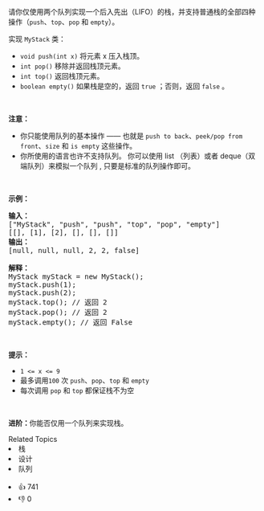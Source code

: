 <p>请你仅使用两个队列实现一个后入先出（LIFO）的栈，并支持普通栈的全部四种操作（<code>push</code>、<code>top</code>、<code>pop</code> 和 <code>empty</code>）。</p>

<p>实现 <code>MyStack</code> 类：</p>

<ul> 
 <li><code>void push(int x)</code> 将元素 x 压入栈顶。</li> 
 <li><code>int pop()</code> 移除并返回栈顶元素。</li> 
 <li><code>int top()</code> 返回栈顶元素。</li> 
 <li><code>boolean empty()</code> 如果栈是空的，返回 <code>true</code> ；否则，返回 <code>false</code> 。</li> 
</ul>

<p>&nbsp;</p>

<p><strong>注意：</strong></p>

<ul> 
 <li>你只能使用队列的基本操作 —— 也就是&nbsp;<code>push to back</code>、<code>peek/pop from front</code>、<code>size</code> 和&nbsp;<code>is empty</code>&nbsp;这些操作。</li> 
 <li>你所使用的语言也许不支持队列。&nbsp;你可以使用 list （列表）或者 deque（双端队列）来模拟一个队列&nbsp;, 只要是标准的队列操作即可。</li> 
</ul>

<p>&nbsp;</p>

<p><strong>示例：</strong></p>

<pre>
<strong>输入：</strong>
["MyStack", "push", "push", "top", "pop", "empty"]
[[], [1], [2], [], [], []]
<strong>输出：</strong>
[null, null, null, 2, 2, false]

<strong>解释：</strong>
MyStack myStack = new MyStack();
myStack.push(1);
myStack.push(2);
myStack.top(); // 返回 2
myStack.pop(); // 返回 2
myStack.empty(); // 返回 False
</pre>

<p>&nbsp;</p>

<p><strong>提示：</strong></p>

<ul> 
 <li><code>1 &lt;= x &lt;= 9</code></li> 
 <li>最多调用<code>100</code> 次 <code>push</code>、<code>pop</code>、<code>top</code> 和 <code>empty</code></li> 
 <li>每次调用 <code>pop</code> 和 <code>top</code> 都保证栈不为空</li> 
</ul>

<p>&nbsp;</p>

<p><strong>进阶：</strong>你能否仅用一个队列来实现栈。</p>

<div><div>Related Topics</div><div><li>栈</li><li>设计</li><li>队列</li></div></div><br><div><li>👍 741</li><li>👎 0</li></div>